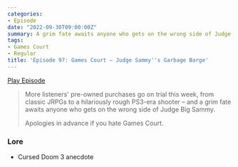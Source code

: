 ```yaml
---
categories:
- Episode
date: "2022-09-30T09:00:00Z"
summary: A grim fate awaits anyone who gets on the wrong side of Judge Big Sammy.
tags:
- Games Court
- Regular
title: 'Episode 97: Games Court – Judge Sammy''s Garbage Barge'
---
```


[Play Episode](https://www.patreon.com/posts/episode-97-games-72641768)
> More listeners' pre-owned purchases go on trial this week, from classic JRPGs to a hilariously rough PS3-era shooter – and a grim fate awaits anyone who gets on the wrong side of Judge Big Sammy.
>
> Apologies in advance if you hate Games Court.

### Lore

 - Cursed Doom 3 anecdote